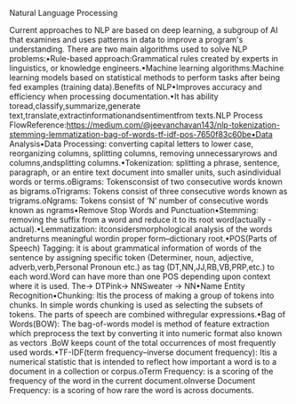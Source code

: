 Natural Language Processing

Current approaches to NLP are based on deep learning, a subgroup of AI that examines and uses patterns  in  data  to  improve  a  program's  understanding.  There  are  two  main  algorithms  used  to solve NLP problems:•Rule-based approach:Grammatical rules created by experts in linguistics, or knowledge engineers.•Machine learning algorithms:Machine learning models based on statistical methods to perform tasks after being fed examples (training data).Benefits of NLP•Improves accuracy and efficiency when processing documentation.•It has ability toread,classify,summarize,generate text,translate,extractinformationandsentimentfrom texts.NLP Process FlowReference:https://medium.com/@jeevanchavan143/nlp-tokenization-stemming-lemmatization-bag-of-words-tf-idf-pos-7650f83c60be•Data Analysis•Data Processing: converting capital letters to lower case, reorganizing columns, splitting columns, removing unnecessaryrows and columns,andsplitting columns.•Tokenization: splitting a phrase, sentence, paragraph, or an entire text document into smaller units, such asindividual words or terms.oBigrams: Tokensconsist of two consecutive words known as bigrams.oTrigrams: Tokens consist of three consecutive words known as trigrams.oNgrams: Tokens consist of ’N’ number of consecutive words known as ngrams•Remove Stop Words and Punctuation•Stemming: removing the suffix from a word and reduce it to its root word(actually -actual).•Lemmatization: itconsidersmorphological analysis of the words andreturns meaningful wordin proper form–dictionary root.•POS(Parts  of  Speech) Tagging:  it  is about  grammatical  information  of  words  of  the sentence by assigning specific token (Determiner, noun, adjective, adverb,verb,Personal Pronoun etc.) as tag (DT,NN,JJ,RB,VB,PRP,etc.) to each word.Word can have more than one POS depending upon context where it is used.
The-> DTPink-> NNSweater -> NN•Name Entity Recognition•Chunking:  Itis  the  process  of  making  a  group  of  tokens  into  chunks.  In  simple  words chunking  is  used  as  selecting  the  subsets  of  tokens.  The  parts  of  speech  are  combined withregular expressions.•Bag  of  Words(BOW): The  bag-of-words  model  is  method  of  feature  extraction  which preprocess the text by converting it into numeric format also known as vectors .BoW keeps count of the total occurrences of most frequently used words.•TF-IDF(term  frequency–inverse  document  frequency):  Itis  a  numerical  statistic  that  is intended to reflect how important a word is to a document in a collection or corpus.oTerm Frequency: is a scoring of the frequency of the word in the current document.oInverse  Document  Frequency:  is  a  scoring  of  how  rare  the  word  is  across documents.
